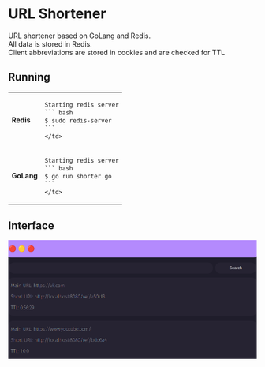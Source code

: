 # URL Shortener
URL shortener based on GoLang and Redis. <br>
All data is stored in Redis. <br>
Client abbreviations are stored in cookies and are checked for TTL

## Running

<table>
  <tr>
    <td>
      <b>Redis</b>
    </td>
    <td>

    Starting redis server
    ``` bash
    $ sudo redis-server
    ```
    </td>
  </tr>
  <tr>
    <td>
      <b>GoLang</b>
    </td>
    <td>

    Starting redis server
    ``` bash
    $ go run shorter.go
    ```
    </td>
  </tr>
</table>

## Interface
![Interface](./images/interface.png)
